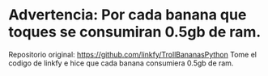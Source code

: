 # Advertencia: Por cada banana que toques se consumiran 0.5gb de ram.

Repositorio original: https://github.com/linkfy/TrollBananasPython
Tome el codigo de linkfy e hice que cada banana consumiera 0.5gb de ram.
